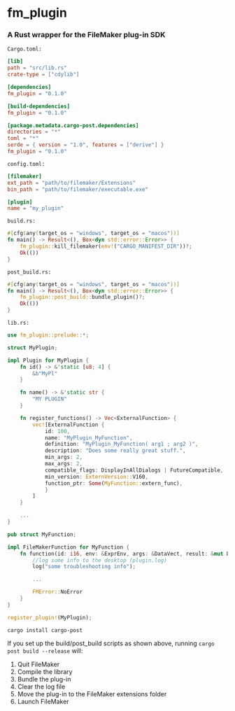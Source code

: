 # fm_plugin
### A Rust wrapper for the FileMaker plug-in SDK

`Cargo.toml:`

```toml
[lib]
path = "src/lib.rs"
crate-type = ["cdylib"]

[dependencies]
fm_plugin = "0.1.0"

[build-dependencies]
fm_plugin = "0.1.0"

[package.metadata.cargo-post.dependencies]
directories = "*"
toml = "*"
serde = { version = "1.0", features = ["derive"] }
fm_plugin = "0.1.0"
```

`config.toml:`

```toml
[filemaker]
ext_path = "path/to/filemaker/Extensions"
bin_path = "path/to/filemaker/executable.exe"

[plugin]
name = "my_plugin"
```

`build.rs:`

```rust
#[cfg(any(target_os = "windows", target_os = "macos"))]
fn main() -> Result<(), Box<dyn std::error::Error>> {
    fm_plugin::kill_filemaker(env!("CARGO_MANIFEST_DIR"))?;
    Ok(())
}
```

`post_build.rs:`

```rust
#[cfg(any(target_os = "windows", target_os = "macos"))]
fn main() -> Result<(), Box<dyn std::error::Error>> {
    fm_plugin::post_build::bundle_plugin()?;
    Ok(())
}
```

`lib.rs:`

```rust
use fm_plugin::prelude::*;

struct MyPlugin;

impl Plugin for MyPlugin {
    fn id() -> &'static [u8; 4] {
        &b"MyPl"
    }

    fn name() -> &'static str {
        "MY PLUGIN"
    }

    fn register_functions() -> Vec<ExternalFunction> {
        vec![ExternalFunction {
            id: 100,
            name: "MyPlugin_MyFunction",
            definition: "MyPlugin_MyFunction( arg1 ; arg2 )",
            description: "Does some really great stuff.",
            min_args: 2,
            max_args: 2,
            compatible_flags: DisplayInAllDialogs | FutureCompatible,
            min_version: ExternVersion::V160,
            function_ptr: Some(MyFunction::extern_func),
            }
        ]
    }

    ...
}

pub struct MyFunction;

impl FileMakerFunction for MyFunction {
    fn function(id: i16, env: &ExprEnv, args: &DataVect, result: &mut Data) -> FMError {
        //log some info to the desktop (plugin.log)
        log("some troubleshooting info");

        ...

        FMError::NoError
    }
}

register_plugin!(MyPlugin);
```

`cargo install cargo-post`

If you set up the build/post_build scripts as shown above, running `cargo post build --release` will:

1. Quit FileMaker
2. Compile the library
3. Bundle the plug-in
4. Clear the log file
5. Move the plug-in to the FileMaker extensions folder
6. Launch FileMaker
